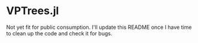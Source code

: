 # VPTrees.jl

Not yet fit for public consumption.  I'll update this README once I have time to clean up the code and check it for bugs.

<!--- [![Build Status](https://travis-ci.org/NickMcNutt/VPTrees.jl.svg?branch=master)](https://travis-ci.org/NickMcNutt/VPTrees.jl) -->
